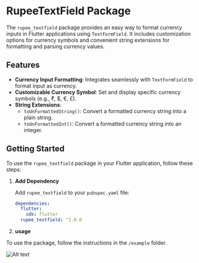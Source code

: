 # RupeeTextField Package

The `rupee_textfield` package provides an easy way to format currency inputs in Flutter applications using `TextFormField`. It includes customization options for currency symbols and convenient string extensions for formatting and parsing currency values.

## Features

- **Currency Input Formatting**: Integrates seamlessly with `TextFormField` to format input as currency.
- **Customizable Currency Symbol**: Set and display specific currency symbols (e.g., ₹, $, €, £).
- **String Extensions**:
  - `toUnFormattedString()`: Convert a formatted currency string into a plain string.
  - `toUnFormattedInt()`: Convert a formatted currency string into an integer.

## Getting Started

To use the `rupee_textfield` package in your Flutter application, follow these steps:

1. **Add Dependency**

   Add `rupee_textfield` to your `pubspec.yaml` file:

   ```yaml
   dependencies:
     flutter:
       sdk: flutter
     rupee_textfield: ^1.0.0

2. **usage**

To use the package, follow the instructions in the `/example` folder.

![Alt text](./screenshots/Screenshot_20240824_132540.jpg)